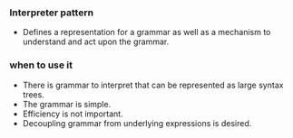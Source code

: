 ### Interpreter pattern
- Defines a representation for a grammar as well as a mechanism to understand and act upon the grammar.
  
### when to use it
- There is grammar to interpret that can be represented as large syntax trees.
- The grammar is simple.
- Efficiency is not important.
- Decoupling grammar from underlying expressions is desired.